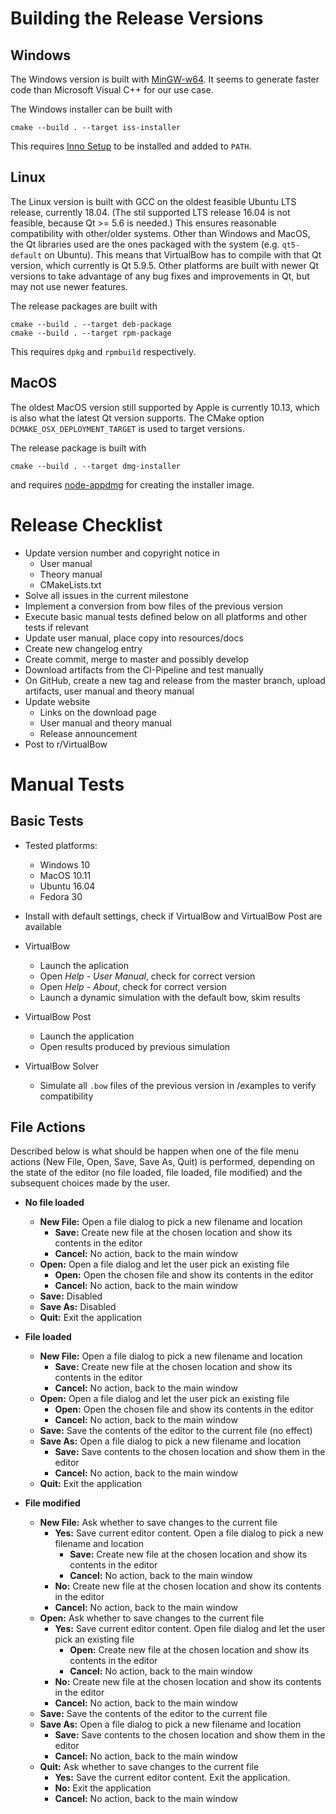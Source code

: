 # Building the Release Versions

## Windows

The Windows version is built with [MinGW-w64](http://mingw-w64.org/doku.php).
It seems to generate faster code than Microsoft Visual C++ for our use case.

The Windows installer can be built with

    cmake --build . --target iss-installer

This requires [Inno Setup](http://www.jrsoftware.org/isinfo.php) to be installed and added to `PATH`.

## Linux

The Linux version is built with GCC on the oldest feasible Ubuntu LTS release, currently 18.04.
(The stil supported LTS release 16.04 is not feasible, because Qt >= 5.6 is needed.)
This ensures reasonable compatibility with other/older systems.
Other than Windows and MacOS, the Qt libraries used are the ones packaged with the system (e.g. `qt5-default` on Ubuntu).
This means that VirtualBow has to compile with that Qt version, which currently is Qt 5.9.5.
Other platforms are built with newer Qt versions to take advantage of any bug fixes and improvements in Qt, but may not use newer features.

The release packages are built with
    
    cmake --build . --target deb-package
    cmake --build . --target rpm-package

This requires `dpkg` and `rpmbuild` respectively.

## MacOS

The oldest MacOS version still supported by Apple is currently 10.13, which is also what the latest Qt version supports.
The CMake option `DCMAKE_OSX_DEPLOYMENT_TARGET` is used to target  versions.

The release package is built with

    cmake --build . --target dmg-installer

and requires [node-appdmg](https://github.com/LinusU/node-appdmg) for creating the installer image.

# Release Checklist

* Update version number and copyright notice in
    * User manual
    * Theory manual
    * CMakeLists.txt
* Solve all issues in the current milestone
* Implement a conversion from bow files of the previous version
* Execute basic manual tests defined below on all platforms and other tests if relevant
* Update user manual, place copy into resources/docs
* Create new changelog entry
* Create commit, merge to master and possibly develop
* Download artifacts from the CI-Pipeline and test manually
* On GitHub, create a new tag and release from the master branch, upload artifacts, user manual and theory manual
* Update website
    * Links on the download page
    * User manual and theory manual
    * Release announcement
* Post to r/VirtualBow 

# Manual Tests

## Basic Tests

* Tested platforms:
    * Windows 10
    * MacOS 10.11
    * Ubuntu 16.04
    * Fedora 30

* Install with default settings, check if VirtualBow and VirtualBow Post are available

* VirtualBow
    * Launch the aplication
    * Open *Help* - *User Manual*, check for correct version
    * Open *Help* - *About*, check for correct version
    * Launch a dynamic simulation with the default bow, skim results

* VirtualBow Post
    * Launch the application
    * Open results produced by previous simulation

* VirtualBow Solver
    * Simulate all `.bow` files of the previous version in /examples to verify compatibility

## File Actions

Described below is what should be happen when one of the file menu actions (New File, Open, Save, Save As, Quit) is performed, depending on the state of the editor (no file loaded, file loaded, file modified) and the subsequent choices made by the user.

- **No file loaded**
    - **New File:** Open a file dialog to pick a new filename and location
        - **Save:** Create new file at the chosen location and show its contents in the editor
        - **Cancel:** No action, back to the main window
    - **Open:** Open a file dialog and let the user pick an existing file
        - **Open:** Open the chosen file and show its contents in the editor
        - **Cancel:** No action, back to the main window
    - **Save:** Disabled
    - **Save As:** Disabled
    - **Quit:** Exit the application

- **File loaded**
    - **New File:** Open a file dialog to pick a new filename and location
        - **Save:** Create new file at the chosen location and show its contents in the editor
        - **Cancel:** No action, back to the main window
    - **Open:** Open a file dialog and let the user pick an existing file
        - **Open:** Open the chosen file and show its contents in the editor
        - **Cancel:** No action, back to the main window
    - **Save:** Save the contents of the editor to the current file (no effect)
    - **Save As:** Open a file dialog to pick a new filename and location
        - **Save:** Save contents to the chosen location and show them in the editor
        - **Cancel:** No action, back to the main window
    - **Quit:** Exit the application

- **File modified**
    - **New File:** Ask whether to save changes to the current file
        - **Yes:** Save current editor content. Open a file dialog to pick a new filename and location
            - **Save:** Create new file at the chosen location and show its contents in the editor
            - **Cancel:** No action, back to the main window
        - **No:** Create new file at the chosen location and show its contents in the editor
        - **Cancel:** No action, back to the main window
     - **Open:** Ask whether to save changes to the current file
        - **Yes:** Save current editor content. Open file dialog and let the user pick an existing file
            - **Open:** Create new file at the chosen location and show its contents in the editor
            - **Cancel:** No action, back to the main window
        - **No:** Create new file at the chosen location and show its contents in the editor
        - **Cancel:** No action, back to the main window
    - **Save:** Save the contents of the editor to the current file
    - **Save As:** Open a file dialog to pick a new filename and location
        - **Save:** Save contents to the chosen location and show them in the editor
        - **Cancel:** No action, back to the main window
    - **Quit:** Ask whether to save changes to the current file
        - **Yes:** Save the current editor content. Exit the application.
        - **No:** Exit the application
        - **Cancel:** No action, back to the main window

